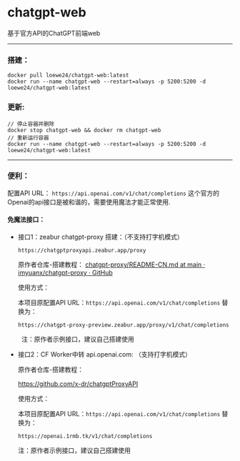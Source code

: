 # chatgpt-web

基于官方API的ChatGPT前端web

*****

### 搭建：

```
docker pull loewe24/chatgpt-web:latest
docker run --name chatgpt-web --restart=always -p 5200:5200 -d loewe24/chatgpt-web:latest
```

### 更新:

```
// 停止容器并删除
docker stop chatgpt-web && docker rm chatgpt-web
// 重新运行容器
docker run --name chatgpt-web --restart=always -p 5200:5200 -d loewe24/chatgpt-web:latest
```

*****

### 便利：

配置API URL：
`https://api.openai.com/v1/chat/completions`
这个官方的Openai的api接口是被和谐的，需要使用魔法才能正常使用.

#### 免魔法接口：

- 接口1：zeabur chatgpt-proxy 搭建：（不支持打字机模式）
  
  ```
  https://chatgptproxyapi.zeabur.app/proxy
  ```
  
  原作者仓库-搭建教程：
  [chatgpt-proxy/README-CN.md at main · imyuanx/chatgpt-proxy · GitHub](https://github.com/imyuanx/chatgpt-proxy/blob/main/README-CN.md ) 
  
  使用方式：
  
  本项目原配置API URL：`https://api.openai.com/v1/chat/completions` 替换为：
  
  `https://chatgpt-proxy-preview.zeabur.app/proxy/v1/chat/completions`  

        注：原作者示例接口，建议自己搭建使用

- 接口2：CF Worker中转 api.openai.com: （支持打字机模式）
  
  原作者仓库-搭建教程：
  
  https://github.com/x-dr/chatgptProxyAPI
  
  使用方式：
  
  本项目原配置API URL：`https://api.openai.com/v1/chat/completions` 替换为：
  
  `https://openai.1rmb.tk/v1/chat/completions`
  
  注：原作者示例接口，建议自己搭建使用
  
  
  
  
  
  
  
  
  
  
  
  
